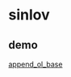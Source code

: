 # sinlov

## demo

[append_ol_base](https://bigdata-mindstorms.github.io/d3-playground/#https://bigdata-mindstorms.github.io/d3-playground/sinlov/demo/append_ol_base.js)
